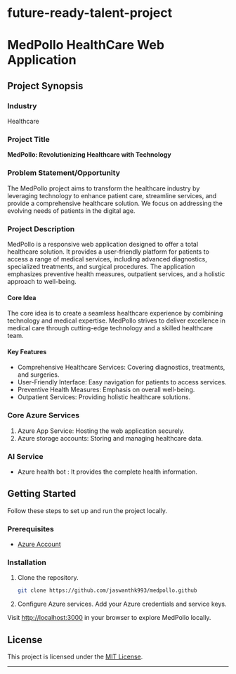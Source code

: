 # future-ready-talent-project
# MedPollo HealthCare Web Application

## Project Synopsis

### Industry
Healthcare

### Project Title
**MedPollo: Revolutionizing Healthcare with Technology**

### Problem Statement/Opportunity
The MedPollo project aims to transform the healthcare industry by leveraging technology to enhance patient care, streamline services, and provide a comprehensive healthcare solution. We focus on addressing the evolving needs of patients in the digital age.

### Project Description
MedPollo is a responsive web application designed to offer a total healthcare solution. It provides a user-friendly platform for patients to access a range of medical services, including advanced diagnostics, specialized treatments, and surgical procedures. The application emphasizes preventive health measures, outpatient services, and a holistic approach to well-being.

#### Core Idea
The core idea is to create a seamless healthcare experience by combining technology and medical expertise. MedPollo strives to deliver excellence in medical care through cutting-edge technology and a skilled healthcare team.

#### Key Features
- Comprehensive Healthcare Services: Covering diagnostics, treatments, and surgeries.
- User-Friendly Interface: Easy navigation for patients to access services.
- Preventive Health Measures: Emphasis on overall well-being.
- Outpatient Services: Providing holistic healthcare solutions.

### Core Azure Services
1. Azure App Service: Hosting the web application securely.
2. Azure storage accounts: Storing and managing healthcare data.

### AI Service
- Azure health bot : It provides the complete health information.


## Getting Started
Follow these steps to set up and run the project locally.

### Prerequisites
- [Azure Account](https://azure.microsoft.com/)

### Installation
1. Clone the repository.
   ```bash
   git clone https://github.com/jaswanthk993/medpollo.github

3. Configure Azure services. Add your Azure credentials and service keys.

Visit [http://localhost:3000](http://localhost:3000) in your browser to explore MedPollo locally.


## License
This project is licensed under the [MIT License](LICENSE).

---

